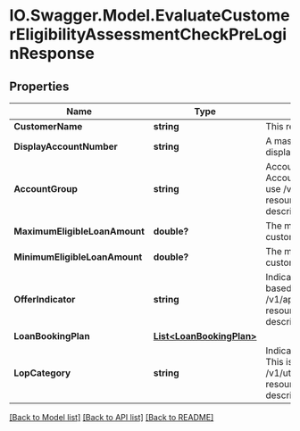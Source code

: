 # IO.Swagger.Model.EvaluateCustomerEligibilityAssessmentCheckPreLoginResponse
## Properties

Name | Type | Description | Notes
------------ | ------------- | ------------- | -------------
**CustomerName** | **string** | This refers to the name of the customer. | 
**DisplayAccountNumber** | **string** | A masked account number that can be displayed to the customer | [optional] 
**AccountGroup** | **string** | Account Group associated with the source Account.This is a reference data field. Please use /v1/utilities/referenceData/{accountGroup} resource to get valid value of this field with description. | [optional] 
**MaximumEligibleLoanAmount** | **double?** | The maximum amount of credit that extend to a customer | 
**MinimumEligibleLoanAmount** | **double?** | The minimum amount of credit that extend to a customer | 
**OfferIndicator** | **string** | Indicator to determine if offer is rate or fee based. This is a reference data field. Please use /v1/apac/utilities/referenceData/{offerIndicator} resource to get valid value of this field with description. | 
**LoanBookingPlan** | [**List&lt;LoanBookingPlan&gt;**](LoanBookingPlan.md) |  | [optional] 
**LopCategory** | **string** | Indicator to determine the type of LOP Offer. This is a reference data field. Please use /v1/utilities/referenceData/{lopCategory} resource to get valid value of this field with description. | [optional] 

[[Back to Model list]](../README.md#documentation-for-models) [[Back to API list]](../README.md#documentation-for-api-endpoints) [[Back to README]](../README.md)

